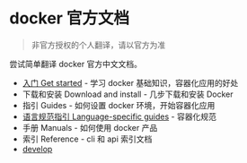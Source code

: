 # docker 官方文档

> 非官方授权的个人翻译，请以官方为准

尝试简单翻译 docker 官方中文文档。

- [入门 Get started](./get-started/index.md) - 学习 docker 基础知识，容器化应用的好处
- 下载和安装 Download and install - 几步下载和安装 Docker
- 指引 Guides - 如何设置 docker 环境，开始容器化应用
- [语言规范指引 Language-specific guides](./language.md) - 容器化规范
- 手册 Manuals - 如何使用 docker 产品
- 索引 Reference - cli 和 api 索引文档
- [develop](./develop/readme.md)
